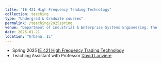 ```yaml
---
title: "IE 421 High Frequency Trading Technology"
collection: teaching
type: "Undergrad & Graduate courses"
permalink: /teaching/2025spring
venue: "Department of Industrial & Enterprise Systems Engineering, The Grainger College of Engineering, UIUC"
date: 2025-01-21
location: "Urbana, IL"
---
```

- Spring 2025 [IE 421 High Frequency Trading Technology](https://courses.illinois.edu/schedule/2025/spring/IE/421) 
- Teaching Assistant with Professor [David Lariviere](https://davidl.web.illinois.edu/)
